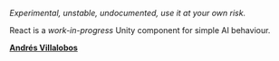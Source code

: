 *Experimental, unstable, undocumented, use it at your own risk.*

React is a *work-in-progress* Unity component for simple AI
behaviour.


**[Andrés Villalobos](http://twitter.com/matnesis)**
